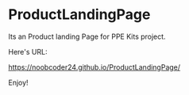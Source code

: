# ProductLandingPage

Its an  Product landing Page for PPE Kits project. 

Here's URL:

 https://noobcoder24.github.io/ProductLandingPage/

Enjoy!
